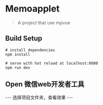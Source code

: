 # Memoapplet

> A project that use mpvue

## Build Setup
```
# install dependencies
npm install

# serve with hot reload at localhost:8080
npm run dev

```

## Open 微信web开发者工具

--- 选择项目文件夹，查看效果 ---